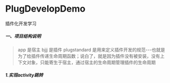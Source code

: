 # PlugDevelopDemo
插件化开发学习

##### 一、项目结构说明
> app 是宿主
> bjjj 是插件
> plugstandard 是用来定义插件开发的规范---也就是为了给插件传递生命周期函数；说白了，就是因为插件没有被安装，没有上下文对象，只能寄生于宿主，通过宿主的生命周期管理插件的生命周期

##### 1.实现activity跳转
